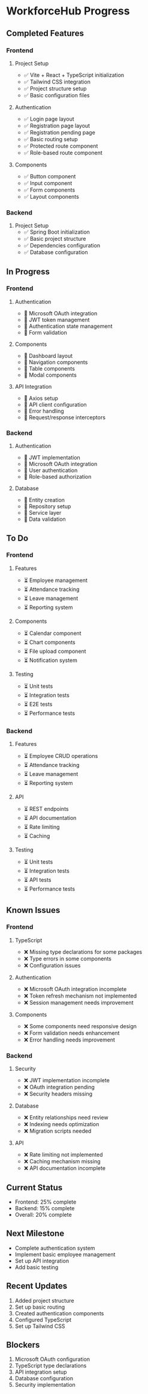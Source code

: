 # WorkforceHub Progress

## Completed Features

### Frontend
1. Project Setup
   - ✅ Vite + React + TypeScript initialization
   - ✅ Tailwind CSS integration
   - ✅ Project structure setup
   - ✅ Basic configuration files

2. Authentication
   - ✅ Login page layout
   - ✅ Registration page layout
   - ✅ Registration pending page
   - ✅ Basic routing setup
   - ✅ Protected route component
   - ✅ Role-based route component

3. Components
   - ✅ Button component
   - ✅ Input component
   - ✅ Form components
   - ✅ Layout components

### Backend
1. Project Setup
   - ✅ Spring Boot initialization
   - ✅ Basic project structure
   - ✅ Dependencies configuration
   - ✅ Database configuration

## In Progress

### Frontend
1. Authentication
   - 🔄 Microsoft OAuth integration
   - 🔄 JWT token management
   - 🔄 Authentication state management
   - 🔄 Form validation

2. Components
   - 🔄 Dashboard layout
   - 🔄 Navigation components
   - 🔄 Table components
   - 🔄 Modal components

3. API Integration
   - 🔄 Axios setup
   - 🔄 API client configuration
   - 🔄 Error handling
   - 🔄 Request/response interceptors

### Backend
1. Authentication
   - 🔄 JWT implementation
   - 🔄 Microsoft OAuth integration
   - 🔄 User authentication
   - 🔄 Role-based authorization

2. Database
   - 🔄 Entity creation
   - 🔄 Repository setup
   - 🔄 Service layer
   - 🔄 Data validation

## To Do

### Frontend
1. Features
   - ⏳ Employee management
   - ⏳ Attendance tracking
   - ⏳ Leave management
   - ⏳ Reporting system

2. Components
   - ⏳ Calendar component
   - ⏳ Chart components
   - ⏳ File upload component
   - ⏳ Notification system

3. Testing
   - ⏳ Unit tests
   - ⏳ Integration tests
   - ⏳ E2E tests
   - ⏳ Performance tests

### Backend
1. Features
   - ⏳ Employee CRUD operations
   - ⏳ Attendance tracking
   - ⏳ Leave management
   - ⏳ Reporting system

2. API
   - ⏳ REST endpoints
   - ⏳ API documentation
   - ⏳ Rate limiting
   - ⏳ Caching

3. Testing
   - ⏳ Unit tests
   - ⏳ Integration tests
   - ⏳ API tests
   - ⏳ Performance tests

## Known Issues

### Frontend
1. TypeScript
   - ❌ Missing type declarations for some packages
   - ❌ Type errors in some components
   - ❌ Configuration issues

2. Authentication
   - ❌ Microsoft OAuth integration incomplete
   - ❌ Token refresh mechanism not implemented
   - ❌ Session management needs improvement

3. Components
   - ❌ Some components need responsive design
   - ❌ Form validation needs enhancement
   - ❌ Error handling needs improvement

### Backend
1. Security
   - ❌ JWT implementation incomplete
   - ❌ OAuth integration pending
   - ❌ Security headers missing

2. Database
   - ❌ Entity relationships need review
   - ❌ Indexing needs optimization
   - ❌ Migration scripts needed

3. API
   - ❌ Rate limiting not implemented
   - ❌ Caching mechanism missing
   - ❌ API documentation incomplete

## Current Status
- Frontend: 25% complete
- Backend: 15% complete
- Overall: 20% complete

## Next Milestone
- Complete authentication system
- Implement basic employee management
- Set up API integration
- Add basic testing

## Recent Updates
1. Added project structure
2. Set up basic routing
3. Created authentication components
4. Configured TypeScript
5. Set up Tailwind CSS

## Blockers
1. Microsoft OAuth configuration
2. TypeScript type declarations
3. API integration setup
4. Database configuration
5. Security implementation 